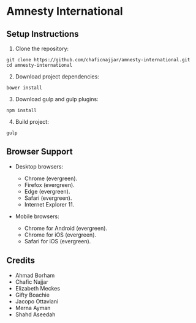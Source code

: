 # Amnesty International

## Setup Instructions

1) Clone the repository:

```
git clone https://github.com/chaficnajjar/amnesty-international.git
cd amnesty-international
```

2) Download project dependencies:

```
bower install
```

3) Download gulp and gulp plugins:

```
npm install
```

4) Build project:

```
gulp
```

## Browser Support

+ Desktop browsers:
    + Chrome (evergreen).
    + Firefox (evergreen).
    + Edge (evergreen).
    + Safari (evergreen).
    + Internet Explorer 11.

+ Mobile browsers:
    + Chrome for Android (evergreen).
    + Chrome for iOS (evergreen).
    + Safari for iOS (evergreen).

## Credits

+ Ahmad Borham
+ Chafic Najjar
+ Elizabeth Meckes
+ Gifty Boachie
+ Jacopo Ottaviani
+ Merna Ayman
+ Shahd Aseedah
